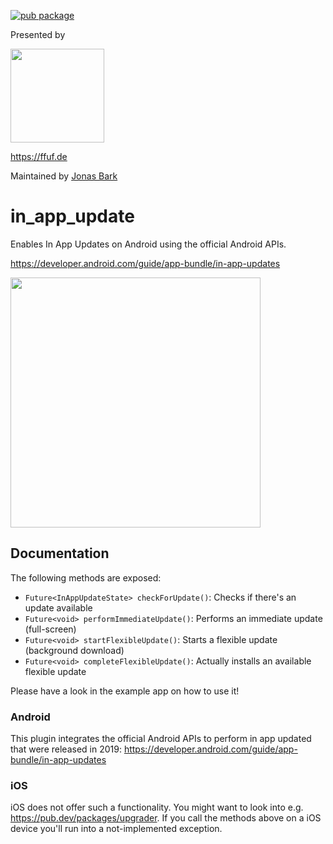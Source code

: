 [![pub package](https://img.shields.io/pub/v/in_app_update.svg)](https://pub.dev/packages/in_app_update)

Presented by

<img src="https://ffuf.de/wp-content/themes/ffuf_theme/images/ffuf-logo.png" width="150">

https://ffuf.de

Maintained by [Jonas Bark](https://twitter.com/boni2k)

# in_app_update

Enables In App Updates on Android using the official Android APIs.

https://developer.android.com/guide/app-bundle/in-app-updates

<img src="https://2.bp.blogspot.com/-9V4ZsdRRnIA/XNSYN-do_OI/AAAAAAAAI90/2yFBsTij0kcibkGRuB79fS_jZKcy-APdQCLcBGAs/s1600/Screen%2BShot%2B2019-05-09%2Bat%2B2.13.58%2BPM.png" width="400">

## Documentation

The following methods are exposed:
- `Future<InAppUpdateState> checkForUpdate()`: Checks if there's an update available
- `Future<void> performImmediateUpdate()`: Performs an immediate update (full-screen)
- `Future<void> startFlexibleUpdate()`: Starts a flexible update (background download)
- `Future<void> completeFlexibleUpdate()`: Actually installs an available flexible update

Please have a look in the example app on how to use it!

### Android

This plugin integrates the official Android APIs to perform in app updated that were released in 2019:
https://developer.android.com/guide/app-bundle/in-app-updates

### iOS
iOS does not offer such a functionality. You might want to look into e.g. https://pub.dev/packages/upgrader. 
If you call the methods above on a iOS device you'll run into a not-implemented exception.